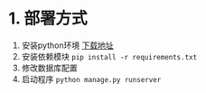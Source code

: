 # 1. 部署方式

1. 安装python环境  [下载地址](https://www.python.org/downloads/release/python-378/)
2. 安装依赖模块  `pip install -r requirements.txt`
3. 修改数据库配置
4. 启动程序  `python manage.py runserver`

